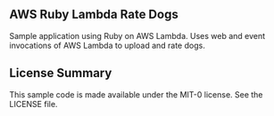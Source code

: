## AWS Ruby Lambda Rate Dogs

Sample application using Ruby on AWS Lambda. Uses web and event invocations of AWS Lambda to upload and rate dogs.

## License Summary

This sample code is made available under the MIT-0 license. See the LICENSE file.
